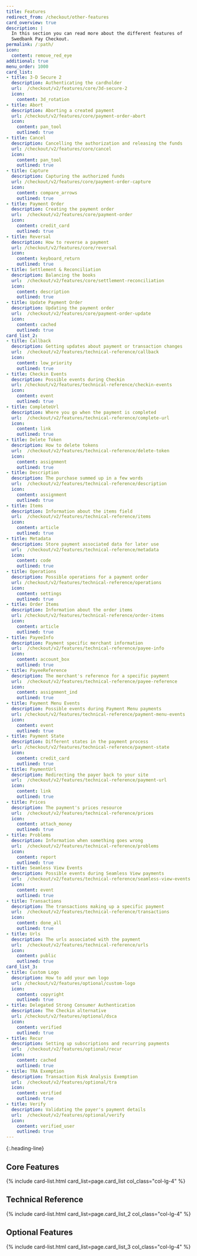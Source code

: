 ```yaml
---
title: Features
redirect_from: /checkout/other-features
card_overview: true
description: |
  In this section you can read more about the different features of
  Swedbank Pay Checkout.
permalink: /:path/
icon:
  content: remove_red_eye
additional: true
menu_order: 1000
card_list:
- title: 3-D Secure 2
  description: Authenticating the cardholder
  url:  /checkout/v2/features/core/3d-secure-2
  icon:
    content: 3d_rotation
- title: Abort
  description: Aborting a created payment
  url: /checkout/v2/features/core/payment-order-abort
  icon:
    content: pan_tool
    outlined: true
- title: Cancel
  description: Cancelling the authorization and releasing the funds
  url: /checkout/v2/features/core/cancel
  icon:
    content: pan_tool
    outlined: true
- title: Capture
  description: Capturing the authorized funds
  url: /checkout/v2/features/core/payment-order-capture
  icon:
    content: compare_arrows
    outlined: true
- title: Payment Order
  description: Creating the payment order
  url:  /checkout/v2/features/core/payment-order
  icon:
    content: credit_card
    outlined: true
- title: Reversal
  description: How to reverse a payment
  url: /checkout/v2/features/core/reversal
  icon:
    content: keyboard_return
    outlined: true
- title: Settlement & Reconciliation
  description: Balancing the books
  url:  /checkout/v2/features/core/settlement-reconciliation
  icon:
    content: description
    outlined: true
- title: Update Payment Order
  description: Updating the payment order
  url:  /checkout/v2/features/core/payment-order-update
  icon:
    content: cached
    outlined: true
card_list_2:
- title: Callback
  description: Getting updates about payment or transaction changes
  url:  /checkout/v2/features/technical-reference/callback
  icon:
    content: low_priority
    outlined: true
- title: Checkin Events
  description: Possible events during Checkin
  url: /checkout/v2/features/technical-reference/checkin-events
  icon:
    content: event
    outlined: true
- title: CompleteUrl
  description: Where you go when the payment is completed
  url:  /checkout/v2/features/technical-reference/complete-url
  icon:
    content: link
    outlined: true
- title: Delete Token
  description: How to delete tokens
  url:  /checkout/v2/features/technical-reference/delete-token
  icon:
    content: assignment
    outlined: true
- title: Description
  description: The purchase summed up in a few words
  url:  /checkout/v2/features/technical-reference/description
  icon:
    content: assignment
    outlined: true
- title: Items
  description: Information about the items field
  url:  /checkout/v2/features/technical-reference/items
  icon:
    content: article
    outlined: true
- title: Metadata
  description: Store payment associated data for later use
  url:  /checkout/v2/features/technical-reference/metadata
  icon:
    content: code
    outlined: true
- title: Operations
  description: Possible operations for a payment order
  url: /checkout/v2/features/technical-reference/operations
  icon:
    content: settings
    outlined: true
- title: Order Items
  description: Information about the order items
  url: /checkout/v2/features/technical-reference/order-items
  icon:
    content: article
    outlined: true
- title: PayeeInfo
  description: Payment specific merchant information
  url:  /checkout/v2/features/technical-reference/payee-info
  icon:
    content: account_box
    outlined: true
- title: PayeeReference
  description: The merchant's reference for a specific payment
  url:  /checkout/v2/features/technical-reference/payee-reference
  icon:
    content: assignment_ind
    outlined: true
- title: Payment Menu Events
  description: Possible events during Payment Menu payments
  url: /checkout/v2/features/technical-reference/payment-menu-events
  icon:
    content: event
    outlined: true
- title: Payment State
  description: Different states in the payment process
  url: /checkout/v2/features/technical-reference/payment-state
  icon:
    content: credit_card
    outlined: true
- title: PaymentUrl
  description: Redirecting the payer back to your site
  url:  /checkout/v2/features/technical-reference/payment-url
  icon:
    content: link
    outlined: true
- title: Prices
  description: The payment's prices resource
  url:  /checkout/v2/features/technical-reference/prices
  icon:
    content: attach_money
    outlined: true
- title: Problems
  description: Information when something goes wrong
  url:  /checkout/v2/features/technical-reference/problems
  icon:
    content: report
    outlined: true
- title: Seamless View Events
  description: Possible events during Seamless View payments
  url:  /checkout/v2/features/technical-reference/seamless-view-events
  icon:
    content: event
    outlined: true
- title: Transactions
  description: The transactions making up a specific payment
  url:  /checkout/v2/features/technical-reference/transactions
  icon:
    content: done_all
    outlined: true
- title: Urls
  description: The urls associated with the payment
  url:  /checkout/v2/features/technical-reference/urls
  icon:
    content: public
    outlined: true
card_list_3:
- title: Custom Logo
  description: How to add your own logo
  url: /checkout/v2/features/optional/custom-logo
  icon:
    content: copyright
    outlined: true
- title: Delegated Strong Consumer Authentication
  description: The Checkin alternative
  url: /checkout/v2/features/optional/dsca
  icon:
    content: verified
    outlined: true
- title: Recur
  description: Setting up subscriptions and recurring payments
  url:  /checkout/v2/features/optional/recur
  icon:
    content: cached
    outlined: true
- title: TRA Exemption
  description: Transaction Risk Analysis Exemption
  url:  /checkout/v2/features/optional/tra
  icon:
    content: verified
    outlined: true
- title: Verify
  description: Validating the payer's payment details
  url:  /checkout/v2/features/optional/verify
  icon:
    content: verified_user
    outlined: true
---
```


{:.heading-line}

## Core Features

{% include card-list.html card_list=page.card_list col_class="col-lg-4" %}

## Technical Reference

{% include card-list.html card_list=page.card_list_2 col_class="col-lg-4" %}

## Optional Features

{% include card-list.html card_list=page.card_list_3 col_class="col-lg-4" %}
